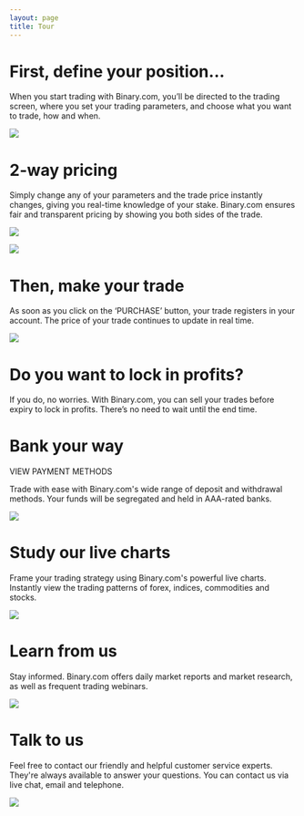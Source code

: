 ```yaml
---
layout: page
title: Tour
---
```

# First, define your position...

When you start trading with Binary.com, you’ll be directed to the trading screen, where you set your trading parameters, and choose what you want to trade, how and when.

![](https://www.binary.com/images/pages/tour/trade-tutorial_1.svg)

# 2-way pricing

Simply change any of your parameters and the trade price instantly changes, giving you real-time knowledge of your stake. Binary.com ensures fair and transparent pricing by showing you both sides of the trade.

![](https://www.binary.com/images/pages/tour/tour-live-trade.svg)

![](https://www.binary.com/images/pages/tour/tour-opposite-trade.svg)

# Then, make your trade

As soon as you click on the ‘PURCHASE’ button, your trade registers in your account. The price of your trade continues to update in real time.

![](https://www.binary.com/images/pages/tour/tour-portfolio-snapshot_1.svg)

# Do you want to lock in profits?

If you do, no worries. With Binary.com, you can sell your trades before expiry to lock in profits. There’s no need to wait until the end time.

# Bank your way

VIEW PAYMENT METHODS

Trade with ease with Binary.com's wide range of deposit and withdrawal methods. Your funds will be segregated and held in AAA-rated banks.

![](https://www.binary.com/images/pages/tour/tour-flexible-banking.png)

# Study our live charts

Frame your trading strategy using Binary.com's powerful live charts. Instantly view the trading patterns of forex, indices, commodities and stocks.

![](https://www.binary.com/images/pages/tour/live-chart-snapshot.svg)

# Learn from us

Stay informed. Binary.com offers daily market reports and market research, as well as frequent trading webinars.

![](https://www.binary.com/images/pages/tour/tour-tools-education.svg)

# Talk to us

Feel free to contact our friendly and helpful customer service experts. They're always available to answer your questions. You can contact us via live chat, email and telephone.

![](https://www.binary.com/images/pages/tour/tour-customer-support.png)
